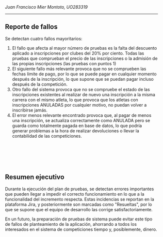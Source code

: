 *Juan Francisco Mier Montoto, UO283319*

---

## Reporte de fallos
Se detectan cuatro fallos mayoritarios:
1. El fallo que afecta al mayor número de pruebas es la falta del descuento aplicado a inscripciones por clubes del 20% por ciento. Todas las pruebas que comprueban el precio de las inscripciones o la admisión de las propias inscripciones (las pruebas con puntos 1)
2. El siguiente fallo más relevante provoca que no se comprueben las fechas límite de pago, por lo que se puede pagar en cualquier momento después de la inscripción, lo que supone que se puedan pagar incluso después de la competición.
3. Otro fallo del sistema provoca que no se compruebe el estado de las inscripciones existentes al realizar de nuevo una inscripción a la misma carrera con el mismo atleta, lo que provoca que los atletas con inscripciones ANULADAS por cualquier motivo, no puedan volver a inscribirse jamás.
4. El error menos relevante encontrado provoca que, al pagar de menos una inscripción, se actualiza correctamente como ANULADA pero se guarda como totalmente pagada en base de datos, lo que podría generar problemas a la hora de realizar devoluciones o llevar la contabilidad de las competiciones.
<br><br><br><br><br><br>
## Resumen ejecutivo
Durante la ejecución del plan de pruebas, se detectan errores importantes que pueden llegar a impedir el correcto funcionamiento en lo que a la funcionalidad del incremento respecta. Estas incidencias se reportan en la plataforma Jira, y posteriormente son marcadas como "Resueltas", por lo que se supone que el equipo de desarrollo las corrige satisfactoriamente.

En un futuro, la preparación de pruebas de sistema puede evitar este tipo de fallos de planteamiento de la aplicación, ahorrando a todos los interesados en el sistema de competiciones tiempo y, posiblemente, dinero.